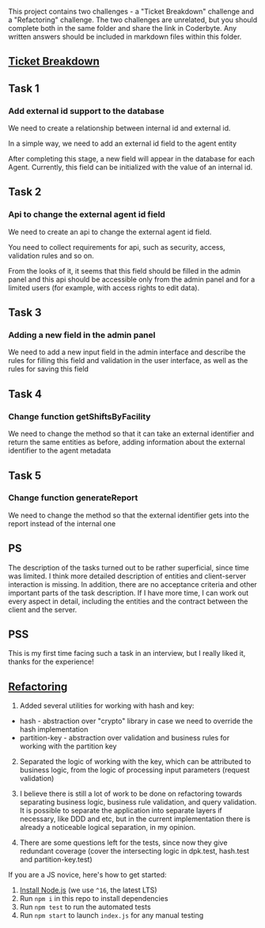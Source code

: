 This project contains two challenges - a "Ticket Breakdown" challenge and a "Refactoring" challenge. The two challenges are unrelated, but you should complete both in the same folder and share the link in Coderbyte. Any written answers should be included in markdown files within this folder.


## [Ticket Breakdown](Ticket_Breakdown.md)

## Task 1 

### Add external id support to the database

We need to create a relationship between internal id and external id.

In a simple way, we need to add an external id field to the agent entity

After completing this stage, a new field will appear in the database for each Agent. Currently, this field can be initialized with the value of an internal id.


## Task 2

### Api to change the external agent id field

We need to create an api to change the external agent id field.

You need to collect requirements for api, such as security, access, validation rules and so on.

From the looks of it, it seems that this field should be filled in the admin panel and this api should be accessible only from the admin panel and for a limited users (for example, with access rights to edit data).

## Task 3

### Adding a new field in the admin panel

We need to add a new input field in the admin interface and describe the rules for filling this field and validation in the user interface, as well as the rules for saving this field

## Task 4

### Change function getShiftsByFacility

We need to change the method so that it can take an external identifier and return the same entities as before, adding information about the external identifier to the agent metadata

## Task 5

### Change function generateReport

We need to change the method so that the external identifier gets into the report instead of the internal one

## PS

The description of the tasks turned out to be rather superficial, since time was limited.
I think more detailed description of entities and client-server interaction is missing.
In addition, there are no acceptance criteria and other important parts of the task description.
If I have more time, I can work out every aspect in detail, including the entities and the contract between the client and the server.

## PSS
This is my first time facing such a task in an interview, but I really liked it, thanks for the experience!

## [Refactoring](Refactoring.md)

1. Added several utilities for working with hash and key:
  - hash - abstraction over "crypto" library in case we need to override the hash implementation
  - partition-key - abstraction over validation and business rules for working with the partition key

2. Separated the logic of working with the key, which can be attributed to business logic, from the logic of processing input parameters (request validation)

3. I believe there is still a lot of work to be done on refactoring towards separating business logic, business rule validation, and query validation. It is possible to separate the application into separate layers if necessary, like DDD and etc, but in the current implementation there is already a noticeable logical separation, in my opinion.

4. There are some questions left for the tests, since now they give redundant coverage (cover the intersecting logic in dpk.test, hash.test and partition-key.test)

If you are a JS novice, here's how to get started:
1. [Install Node.js](https://nodejs.org/en/download/) (we use `^16`, the latest LTS)
2. Run `npm i` in this repo to install dependencies
3. Run `npm test` to run the automated tests
4. Run `npm start` to launch `index.js` for any manual testing
